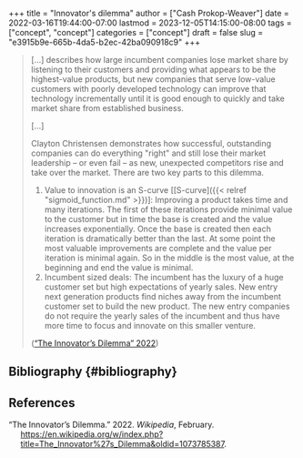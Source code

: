 +++
title = "Innovator's dilemma"
author = ["Cash Prokop-Weaver"]
date = 2022-03-16T19:44:00-07:00
lastmod = 2023-12-05T14:15:00-08:00
tags = ["concept", "concept"]
categories = ["concept"]
draft = false
slug = "e3915b9e-665b-4da5-b2ec-42ba090918c9"
+++

> [...] describes how large incumbent companies lose market share by listening to their customers and providing what appears to be the highest-value products, but new companies that serve low-value customers with poorly developed technology can improve that technology incrementally until it is good enough to quickly and take market share from established business.
>
> [...]
>
> Clayton Christensen demonstrates how successful, outstanding companies can do everything "right" and still lose their market leadership – or even fail – as new, unexpected competitors rise and take over the market. There are two key parts to this dilemma.
>
> 1.  Value to innovation is an S-curve [[S-curve]({{< relref "sigmoid_function.md" >}})]: Improving a product takes time and many iterations. The first of these iterations provide minimal value to the customer but in time the base is created and the value increases exponentially. Once the base is created then each iteration is dramatically better than the last. At some point the most valuable improvements are complete and the value per iteration is minimal again. So in the middle is the most value, at the beginning and end the value is minimal.
> 2.  Incumbent sized deals: The incumbent has the luxury of a huge customer set but high expectations of yearly sales. New entry next generation products find niches away from the incumbent customer set to build the new product. The new entry companies do not require the yearly sales of the incumbent and thus have more time to focus and innovate on this smaller venture.
>
> (<a href="#citeproc_bib_item_1">“The Innovator’s Dilemma” 2022</a>)


## Bibliography {#bibliography}

## References

<style>.csl-entry{text-indent: -1.5em; margin-left: 1.5em;}</style><div class="csl-bib-body">
  <div class="csl-entry"><a id="citeproc_bib_item_1"></a>“The Innovator’s Dilemma.” 2022. <i>Wikipedia</i>, February. <a href="https://en.wikipedia.org/w/index.php?title=The_Innovator%27s_Dilemma&oldid=1073785387">https://en.wikipedia.org/w/index.php?title=The_Innovator%27s_Dilemma&#38;oldid=1073785387</a>.</div>
</div>

